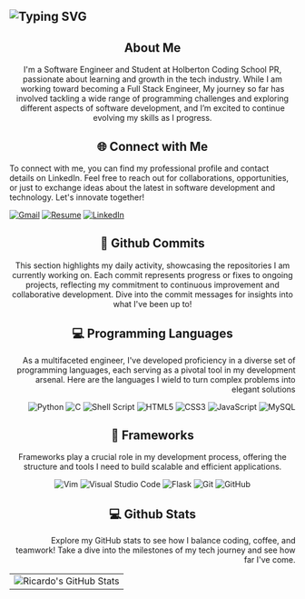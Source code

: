<div align="left">
<h2><img src="https://readme-typing-svg.herokuapp.com?font=Jetbrains+mono&size=40&duration=3000&color=33FF33&center=true&vCenter=true&width=435&lines=Hey,+I'm+Ricardo!;Welcome...;to+my+Github!;" alt="Typing SVG"/></h2>
</div>

<div align="center">
    <h2> About Me</h2>
    <p>I'm a Software Engineer and Student at Holberton Coding School PR, passionate about learning and growth in the tech industry. While I am working toward becoming a Full Stack Engineer, My journey so far has involved tackling a wide range of programming challenges and exploring different aspects of software development, and I’m excited to continue evolving my skills as I progress. </p>
</div>

<div align="left">
<h2 align="center" class="section-heading">🌐 Connect with Me</h2>
<p> To connect with me, you can find my professional profile and contact details on LinkedIn. Feel free to reach out for collaborations, opportunities, or just to exchange ideas about the latest in software development and technology. Let's innovate together! </p>

[![Gmail](https://img.shields.io/badge/Gmail-D14836?style=for-the-badge&logo=gmail&logoColor=white)](mailto:rickmelendez001@gmail.com)
[![Resume](https://img.shields.io/badge/RESUME-important?style=for-the-badge)]()
[![LinkedIn](https://img.shields.io/badge/linkedin-%230077B5.svg?style=for-the-badge&logo=linkedin&logoColor=white)](https:)
</div>

<div align="center">
  <h2>🚀 Github Commits</h2>
    <p>This section highlights my daily activity, showcasing the repositories I am currently working on. Each commit represents progress or fixes to ongoing projects, reflecting my commitment to continuous improvement and collaborative development. Dive into the commit messages for insights into what I've been up to!</p>
    

</div>

<div align="right">
<h2 align="center" class="section-heading">💻 Programming Languages</h2>
<p> As a multifaceted engineer, I've developed proficiency in a diverse set of programming languages, each serving as a pivotal tool in my development arsenal. Here are the languages I wield to turn complex problems into elegant solutions</p>

![Python](https://img.shields.io/badge/python-3670A0?style=for-the-badge&logo=python&logoColor=ffdd54)
![C](https://img.shields.io/badge/c-%2300599C.svg?style=for-the-badge&logo=c&logoColor=white)
![Shell Script](https://img.shields.io/badge/shell_script-%23121011.svg?style=for-the-badge&logo=gnu-bash&logoColor=white)
![HTML5](https://img.shields.io/badge/html5-%23E34F26.svg?style=for-the-badge&logo=html5&logoColor=white)
![CSS3](https://img.shields.io/badge/css3-%231572B6.svg?style=for-the-badge&logo=css3&logoColor=white)
![JavaScript](https://img.shields.io/badge/javascript-%23323330.svg?style=for-the-badge&logo=javascript&logoColor=%23F7DF1E)
![MySQL](https://img.shields.io/badge/mysql-%2300f.svg?style=for-the-badge&logo=mysql&logoColor=white)
</div>


<div align="center">
<h2 align="center" class="section-heading">🔧 Frameworks</h2>
<p>Frameworks play a crucial role in my development process, offering the structure and tools I need to build scalable and efficient applications.</p>

![Vim](https://img.shields.io/badge/VIM-%2311AB00.svg?style=for-the-badge&logo=vim&logoColor=white)
![Visual Studio Code](https://img.shields.io/badge/Visual%20Studio%20Code-0078d7.svg?style=for-the-badge&logo=visual-studio-code&logoColor=white)
![Flask](https://img.shields.io/badge/flask-%23000.svg?style=for-the-badge&logo=flask&logoColor=white)
![Git](https://img.shields.io/badge/git-%23F05033.svg?style=for-the-badge&logo=git&logoColor=white)
![GitHub](https://img.shields.io/badge/github-%23121011.svg?style=for-the-badge&logo=github&logoColor=white)
</div>

<div align="right">
<h2 align="center" class="section-heading"> 💻 Github Stats</h2>
<p>Explore my GitHub stats to see how I balance coding, coffee, and teamwork! Take a dive into the milestones of my tech journey and see how far I've come.</p>
 <table align="center" width="100%" height="100%" >
    <tr>
       <td><img style="border: none;" src="https://github-profile-summary-cards.vercel.app/api/cards/profile-details?username=RickMelendez&theme=github_dark" alt="Ricardo's GitHub Stats"/></td>
    </tr>
 </table>

 <table align="center" width="100%" height="100%" >
    <tr>
        <td><img style="border: none;" src="https://github-profile-summary-cards.vercel.app/api/cards/stats?username=RickMelendez&theme=github_dark" alt="Ricardo's GitHub Stats"/></td>
        <td><img style="border: none;" src="https://github-profile-summary-cards.vercel.app/api/cards/productive-time?username=RickMelendez&theme=github_dark&utcOffset=10" alt="Ricardo's GitHub Stats"/>
        <td><img style="border: none;" src="https://github-profile-summary-cards.vercel.app/api/cards/repos-per-language?username=RickMelendez&theme=github_dark" alt="Ricardo's GitHub Stats"/></td>
        <td><img style="border: none;" src="https://github-profile-summary-cards.vercel.app/api/cards/most-commit-language?username=RickMelendez&theme=github_dark" alt="Ricardo's GitHub Stats"/></td>
    </tr>
 </table>
</div>
